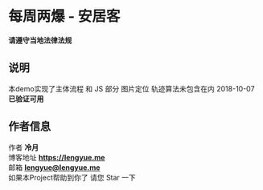 # 每周两爆 - 安居客
**请遵守当地法律法规**  
## 说明
本demo实现了主体流程  和 JS 部分 
图片定位 轨迹算法未包含在内
2018-10-07 **已验证可用**
## 作者信息
作者 **冷月**  
博客地址 **https://lengyue.me**  
邮箱 **lengyue@lengyue.me**  
如果本Project帮助到你了 请您 Star 一下  